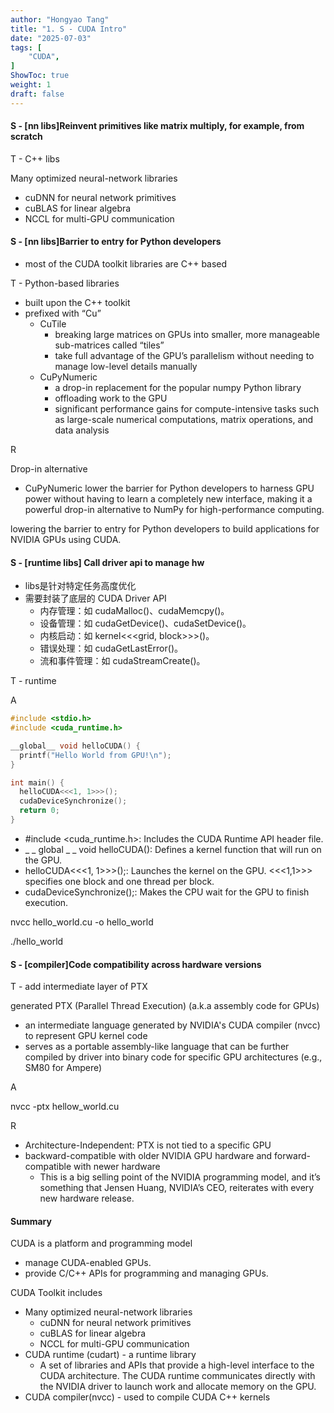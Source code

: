 ```yaml
---
author: "Hongyao Tang"
title: "1. S - CUDA Intro"
date: "2025-07-03"
tags: [
    "CUDA",
]
ShowToc: true
weight: 1
draft: false
---
```




#### S - [nn libs]Reinvent primitives like matrix multiply, for example, from scratch
T - C++ libs

Many optimized neural-network libraries
- cuDNN for neural network primitives
- cuBLAS for linear algebra
- NCCL for multi-GPU communication

#### S - [nn libs]Barrier to entry for Python developers
- most of the CUDA toolkit libraries are C++ based

T - Python-based libraries
- built upon the C++ toolkit
- prefixed with “Cu” 
  - CuTile 
    - breaking large matrices on GPUs into smaller, more manageable sub-matrices called “tiles”
    - take full advantage of the GPU’s parallelism without needing to manage low-level details manually
  - CuPyNumeric
    - a drop-in replacement for the popular numpy Python library
    - offloading work to the GPU
    - significant performance gains for compute-intensive tasks such as large-scale numerical computations, matrix operations, and data analysis

R

Drop-in alternative
- CuPyNumeric lower the barrier for Python developers to harness GPU power without having to learn a completely new interface, making it a powerful drop-in alternative to NumPy for high-performance computing.

lowering the barrier to entry for Python developers to build applications for NVIDIA GPUs using CUDA.


#### S - [runtime libs] Call driver api to manage hw
- libs是针对特定任务高度优化
- 需要封装了底层的 CUDA Driver API
  - 内存管理：如 cudaMalloc()、cudaMemcpy()。
  - 设备管理：如 cudaGetDevice()、cudaSetDevice()。
  - 内核启动：如 kernel<<<grid, block>>>()。
  - 错误处理：如 cudaGetLastError()。
  - 流和事件管理：如 cudaStreamCreate()。

T - runtime

A

```c
#include <stdio.h>
#include <cuda_runtime.h>

__global__ void helloCUDA() {
  printf("Hello World from GPU!\n");
}

int main() {
  helloCUDA<<<1, 1>>>(); 
  cudaDeviceSynchronize(); 
  return 0;
}
```
- #include <cuda_runtime.h>: Includes the CUDA Runtime API header file.
- _ _ global _ _ void helloCUDA(): Defines a kernel function that will run on the GPU.
- helloCUDA<<<1, 1>>>();: Launches the kernel on the GPU. <<<1,1>>> specifies one block and one thread per block.
- cudaDeviceSynchronize();: Makes the CPU wait for the GPU to finish execution. 

nvcc hello_world.cu -o hello_world

./hello_world


#### S - [compiler]Code compatibility across hardware versions
T - add intermediate layer of PTX

generated PTX (Parallel Thread Execution) (a.k.a assembly code for GPUs)
- an intermediate language generated by NVIDIA's CUDA compiler (nvcc) to represent GPU kernel code
- serves as a portable assembly-like language that can be further compiled by driver into binary code for specific GPU architectures (e.g., SM80 for Ampere)

A

nvcc -ptx hellow_world.cu

R
- Architecture-Independent: PTX is not tied to a specific GPU 
- backward-compatible with older NVIDIA GPU hardware and forward-compatible with newer hardware
  - This is a big selling point of the NVIDIA programming model, and it’s something that Jensen Huang, NVIDIA’s CEO, reiterates with every new hardware release.

#### Summary
CUDA is a platform and programming model 
- manage CUDA-enabled GPUs.
- provide C/C++ APIs for programming and managing GPUs.

CUDA Toolkit includes 
- Many optimized neural-network libraries
  - cuDNN for neural network primitives
  - cuBLAS for linear algebra
  - NCCL for multi-GPU communication
- CUDA runtime (cudart) - a runtime library
  - A set of libraries and APIs that provide a high-level interface to the CUDA architecture. The CUDA runtime communicates directly with the NVIDIA driver to launch work and allocate memory on the GPU.
- CUDA compiler(nvcc) - used to compile CUDA C++ kernels
